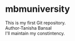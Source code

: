 # mbmuniversity
This is my first Git repository.
<br>
Author-Tanisha Bansal
<br>
I'll maintain my constintency.

